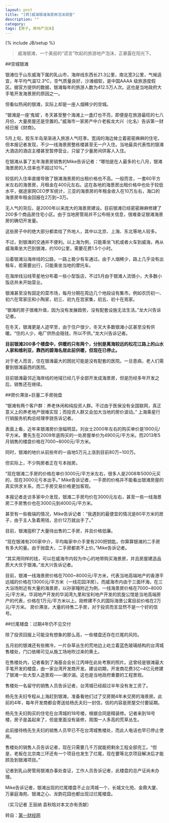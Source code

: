 ```yaml
---
layout: post
title: "[转]威海银滩海景房泡沫调查"
description: ""
category: 
tags: [房子, 房地产泡沫]
---
```

{% include JB/setup %}





> 威海银滩，一个美丽的“谎言”吹起的旅游地产泡沫，正暴露在阳光下。

##空城银滩

银滩位于山东威海下属的乳山市，海岸线东西长21.3公里，南北宽3公里，气候适宜，年平均气温12.3℃，空气质量良好，沙滩细软，是中国AAAA 级旅游度假区。据官方提供的数据，银滩每年的旅游人数为412.5万人次。这也是当地政府大手笔开发海景房的原因之一。

但看似热闹的银滩，实际上却是一座人烟稀少的空城。

“银滩是一座‘鬼城’，冬天甚至整个海滩上一盏灯也不亮，即便是在旅游最旺的七八月份，大量房屋还是空置的。”威海市一家房产中介老板龙大兴（化名）告诉第一财经日报《财商》。

5月上旬，胶东半岛渐渐进入旅游人气旺季。宽阔的海边耸立着密密麻麻的住宅，但本报记者发现，不少一线海景房整栋楼甚至无一户入住。当地最具代表性的银滩大酒店的酒店主楼甚至暂停营业，只留了少量房间供客人入住。

在银滩从事了五年海景房销售的Mike告诉记者：“哪怕是在人最多的七八月，银滩海景房的入住率也不超过10%。”

较低的入住率直接导致了银滩海景房的出租价格也不高。一般而言，一套60平方米左右的海景房，月租金在400元左右。这在各地的海景房出租价格中也处于较低水平，据途家网CEO罗军统计，三亚的海景房的年租金收入在10万左右，海口的海景房年租金回报在2万到~3万。

无人气的背后，是2000年以来庞大的海景房建设。目前银滩已经密密麻麻修建了200多个商品房住宅小区。由于当地房管局并不公布相关信息，很难查证银滩海景房的确切开发量。

这些房子中的绝大部分都卖给了外地人，其中以北京、上海、东北等地人较多。

不过，到银滩的交通并不便利。以上海为例，只能乘坐飞机或者火车到威海，再从威海乘坐大巴到银滩，约100公里，需要花费1.5个小时。

沿着银滩沿海岸线的公路，一路上极少有车通过。由于人烟稀少，路上几乎没有出租车，若需要出行，只能乘坐当地的摩托车。

在海岸线沿线零星地分布着一些小型饭店，不过5月由于银滩人流很小，大多数小饭店并未开始营业。

银滩甚至没有固定的菜市场，每月分期在周边几个地段设有集市。例如农历初一、初六在常家庄和小陶家，初三、初九在宫家集，初五、初十在焉家。

“银滩的房子很难升值，因为没有发展趋势，没有配套设施无法生活。”龙大兴告诉记者。

在冬天，银滩更是人迹罕至，由于住户很少，冬天大多数银滩小区甚至没有供暖。“住的人少，电厂供热会赔钱，所以不供。”龙大兴告诉记者。

**目前银滩200多个楼盘中，供暖的只有两个，分别是离海较远的松花江路上的山水人家和维利亚，靠西的碧海名居此前供暖，但现在已停止。**

对于老人而言，住在银滩最大的困扰可能是没有配套的医院。一旦患病，老人们需要到银滩最西的医院。

目前银滩最邻近海岸线的地域已经几乎全部开发成海景房，但是历经多年开发之后，销售还在继续。

##房价滞涨+巨量二手房抛盘

“银滩有两个客户群：养老休闲和纯投资人群。不过由于医保没有全国联网，真正意义上的养老地产很难实现；而投资人群又会加大当地的房价波动。” 上海乘星行行销服务机构总经理李骁告诉记者。

表面上看，近年来银滩房价涨幅明显。刘女士2000年左右的购买单价是1900元/平方米。曹先生在2009年底购买的一处房屋单价为4900元/平方米。而2013年5月销售的楼盘价格在7000~8000元/平方米。

同时，银滩的地价从前些年的一亩地5万元上涨到目前80万~100万。

但实际上，不少购房者正在亏本抛房。

“现在银滩二手房的价格在单价3000元/平方米左右，很多人是2008年5000元买的，现在3000元亏本出手。” Mike告诉记者，一手房的价格并不能看出银滩房屋的真实供求关系，而二手房交易价格更加客观。

本报记者走访多家中介发现，银滩二手房均价在3000元左右，甚至一些一线海景房二手房售价也在3000元到4000元/平方米。

甚至有一些极端的情况，Mike告诉记者：“我遇到的最便宜的情况是80平方米的房子，由于主人急着用钱，总价12万就出手了。”

目前，银滩囤积了大量待出售的二手房，并且价格低廉。

“现在银滩有200家中介，平均每家中介手里有200把钥匙，你算算银滩的二手房有多大的量。由于抛盘大，二手房都卖不上价。”Mike告诉记者。

“其实用同样的钱，可以在威海市内较为中心的地带购买海景房，并且房屋建造品质大大优于银滩。”龙大兴告诉记者。

目前，银滩一线海景房价格在7000~8000元/平方米，代表当地高端地产的香港平远城的价格在13000元/平方米（一线花园洋房）。而威海市内由于三面环海，在三大浴场附近有大量的海景房，以孙家疃附近为例，一线海景房价格在7000~8000元/平方米。华润地产开发的华润湾九里和宝利地产开发的凯旋公馆是当地高端房产的代表，价格在1万元/平方米以上。刚修建不久的国际海景公寓目前价格在2万元/平方米。
房价滞涨，大量的待售二手房，对于投资而言显然不是一个好的信号。

##烂尾楼盘：过期4年仍不见交付

除了投资回报上可能没有想象的那么高，一些楼盘还存在烂尾的风险。

五月初的银滩还有些微冷，一片杂草丛生的荒地边上屹立着蓝色玻璃结构的台湾城售楼处，门口依稀可见从施工场地吹过来的黄土。

在售楼处内，记者看到了海基会会长江丙坤在此处考察的照片。这曾经是银滩最大手笔开发的楼盘，由一家台湾开发商开发。建设初期，开发商花费3亿~4亿元修建了银滩一处大型人造景观——潮汐湖。这也是当地政府重要的工程景观。

售楼处一名留守的销售人员告诉记者，台湾城已经超过半年没有发工资了。

杨先生夫妇专程从上海赶到银滩，准备看他们过了交房期4年未交房的海景房。此前的4年，每年开发商都会寄送给杨氏夫妇一封信，信的内容是房屋交付要延期。

杨先生夫妇购买的住宅在台湾城的18号楼，根据合同是精装修。记者来到18号楼，房子是盖起来了，但是里面没有装修，周围一人多高的荒草丛生。

此前接待杨先生夫妇的销售人员早已不在台湾城售楼处，而此人电话也早已停止使用。

售楼处的销售人员告诉记者，现在只需要几千万就能把剩余工程全部完工。“但是，老板在北京南三环还有一个项目也发生了烂尾，现在要等北京项目解决后才能顾及到银滩项目。”

记者到乳山房管局银滩办事处查证，工作人员告诉记者，此楼盘的总产证尚未办理。

Mike告诉记者，银滩出现的烂尾楼盘不止台湾城一个，长城文化苑、金鼎大厦、万豪庭海苑、银滩之心、龙韵花园也都出现过烂尾楼盘。

（实习记者 王丽纳 袁秋晗对本文亦有贡献）

转自：[第一财经网](http://www.yicai.com/news/2013/05/2712772.html)
